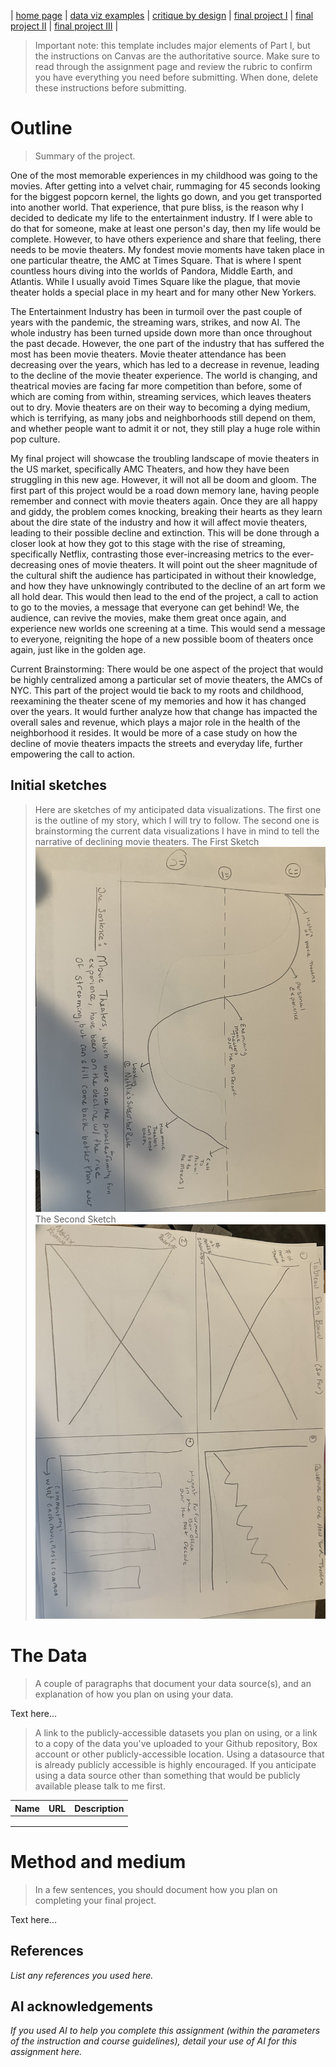 | [home page](https://r-var25.github.io/rvarela_dataviz_portfolio/) | [data viz examples](dataviz-examples) | [critique by design](critique-by-design) | [final project I](final-project-part-one) | [final project II](final-project-part-two) | [final project III](final-project-part-three) |


> Important note: this template includes major elements of Part I, but the instructions on Canvas are the authoritative source.  Make sure to read through the assignment page and review the rubric to confirm you have everything you need before submitting.  When done, delete these instructions before submitting.

# Outline
> Summary of the project.  

One of the most memorable experiences in my childhood was going to the movies. After getting into a velvet chair, rummaging for 45 seconds looking for the biggest popcorn kernel, the lights go down, and you get transported into another world. That experience, that pure bliss, is the reason why I decided to dedicate my life to the entertainment industry. If I were able to do that for someone, make at least one person's day, then my life would be complete. However, to have others experience and share that feeling, there needs to be movie theaters. My fondest movie moments have taken place in one particular theatre, the AMC at Times Square. That is where I spent countless hours diving into the worlds of Pandora, Middle Earth, and Atlantis. While I usually avoid Times Square like the plague, that movie theater holds a special place in my heart and for many other New Yorkers. 

The Entertainment Industry has been in turmoil over the past couple of years with the pandemic, the streaming wars, strikes, and now AI. The whole industry has been turned upside down more than once throughout the past decade. However, the one part of the industry that has suffered the most has been movie theaters. Movie theater attendance has been decreasing over the years, which has led to a decrease in revenue, leading to the decline of the movie theater experience. The world is changing, and theatrical movies are facing far more competition than before, some of which are coming from within, streaming services, which leaves theaters out to dry. Movie theaters are on their way to becoming a dying medium, which is terrifying, as many jobs and neighborhoods still depend on them, and whether people want to admit it or not, they still play a huge role within pop culture. 

My final project will showcase the troubling landscape of movie theaters in the US market, specifically AMC Theaters, and how they have been struggling in this new age. However, it will not all be doom and gloom. The first part of this project would be a road down memory lane, having people remember and connect with movie theaters again. Once they are all happy and giddy, the problem comes knocking, breaking their hearts as they learn about the dire state of the industry and how it will affect movie theaters, leading to their possible decline and extinction. This will be done through a closer look at how they got to this stage with the rise of streaming, specifically Netflix, contrasting those ever-increasing metrics to the ever-decreasing ones of movie theaters. It will point out the sheer magnitude of the cultural shift the audience has participated in without their knowledge, and how they have unknowingly contributed to the decline of an art form we all hold dear. This would then lead to the end of the project, a call to action to go to the movies, a message that everyone can get behind! We, the audience, can revive the movies, make them great once again, and experience new worlds one screening at a time. This would send a message to everyone, reigniting the hope of a new possible boom of theaters once again, just like in the golden age. 

Current Brainstorming: 
There would be one aspect of the project that would be highly centralized among a particular set of movie theaters, the AMCs of NYC. This part of the project would tie back to my roots and childhood, reexamining the theater scene of my memories and how it has changed over the years. It would further analyze how that change has impacted the overall sales and revenue, which plays a major role in the health of the neighborhood it resides. It would be more of a case study on how the decline of movie theaters impacts the streets and everyday life, further empowering the call to action.  
 


## Initial sketches
> Here are sketches of my anticipated data visualizations. The first one is the outline of my story, which I will try to follow. The second one is brainstorming the current data visualizations I have in mind to tell the narrative of declining movie theaters.
> The First Sketch
![IMG_6944.jpg](IMG_6944.jpg)
> The Second Sketch
![FullSizeRender.jpg](FullSizeRender.jpg)


# The Data
> A couple of paragraphs that document your data source(s), and an explanation of how you plan on using your data. 

Text here...

> A link to the publicly-accessible datasets you plan on using, or a link to a copy of the data you've uploaded to your Github repository, Box account or other publicly-accessible location. Using a datasource that is already publicly accessible is highly encouraged.  If you anticipate using a data source other than something that would be publicly available please talk to me first. 

| Name | URL | Description |
|------|-----|-------------|
|      |     |             |
|      |     |             |
|      |     |             |

# Method and medium
> In a few sentences, you should document how you plan on completing your final project. 

Text here...

## References
_List any references you used here._

## AI acknowledgements
_If you used AI to help you complete this assignment (within the parameters of the instruction and course guidelines), detail your use of AI for this assignment here._
